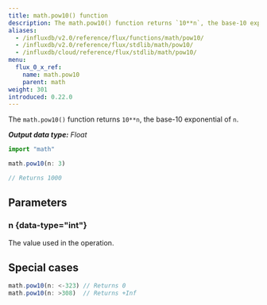 ```yaml
---
title: math.pow10() function
description: The math.pow10() function returns `10**n`, the base-10 exponential of `n`.
aliases:
  - /influxdb/v2.0/reference/flux/functions/math/pow10/
  - /influxdb/v2.0/reference/flux/stdlib/math/pow10/
  - /influxdb/cloud/reference/flux/stdlib/math/pow10/
menu:
  flux_0_x_ref:
    name: math.pow10
    parent: math
weight: 301
introduced: 0.22.0
---
```


The `math.pow10()` function returns `10**n`, the base-10 exponential of `n`.

_**Output data type:** Float_

```js
import "math"

math.pow10(n: 3)

// Returns 1000
```

## Parameters

### n {data-type="int"}
The value used in the operation.

## Special cases
```js
math.pow10(n: <-323) // Returns 0
math.pow10(n: >308)  // Returns +Inf
```
